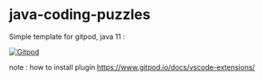 # java-coding-puzzles

Simple template for gitpod, java 11 : 

[![Gitpod](https://gitpod.io/button/open-in-gitpod.svg)](https://gitpod.io#https://github.com/ozgurdemirel/java-coding-puzzles)


note : how to install plugin https://www.gitpod.io/docs/vscode-extensions/
